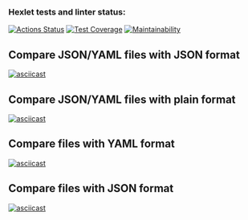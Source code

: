 ### Hexlet tests and linter status:
[![Actions Status](https://github.com/EJester21/frontend-bootcamp-project-46/workflows/hexlet-check/badge.svg)](https://github.com/EJester21/frontend-bootcamp-project-46/actions)
[![Test Coverage](https://api.codeclimate.com/v1/badges/72cf51e2738cb8440ffe/test_coverage)](https://codeclimate.com/github/EJester21/frontend-bootcamp-project-46/test_coverage)
[![Maintainability](https://api.codeclimate.com/v1/badges/72cf51e2738cb8440ffe/maintainability)](https://codeclimate.com/github/EJester21/frontend-bootcamp-project-46/maintainability)

## Compare JSON/YAML files with JSON format
[![asciicast](https://asciinema.org/a/Q9ckeNafWGoNwySU70j8r6DqK.svg)](https://asciinema.org/a/Q9ckeNafWGoNwySU70j8r6DqK)

## Compare JSON/YAML files with plain format
[![asciicast](https://asciinema.org/a/fiQ1AxjTK9j7DkYEo8LTvbTzJ.svg)](https://asciinema.org/a/fiQ1AxjTK9j7DkYEo8LTvbTzJ)

## Compare files with YAML format
[![asciicast](https://asciinema.org/a/AW6BfCU0H4n03gp7A3EgOYHqZ.svg)](https://asciinema.org/a/AW6BfCU0H4n03gp7A3EgOYHqZ)

## Compare files with JSON format
[![asciicast](https://asciinema.org/a/m10tTPRdoe9H5w10DbWO123Mp.svg)](https://asciinema.org/a/m10tTPRdoe9H5w10DbWO123Mp)